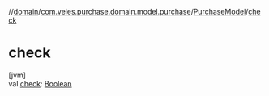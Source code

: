 //[domain](../../../index.md)/[com.veles.purchase.domain.model.purchase](../index.md)/[PurchaseModel](index.md)/[check](check.md)

# check

[jvm]\
val [check](check.md): [Boolean](https://kotlinlang.org/api/latest/jvm/stdlib/kotlin/-boolean/index.html)
